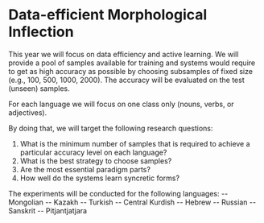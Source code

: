 # Data-efficient Morphological Inflection

This year we will focus on data efficiency and active learning. We will provide a pool of samples available for training and systems would require to get as high accuracy as possible by choosing subsamples of fixed size (e.g., 100, 500, 1000, 2000). The accuracy will be evaluated on the test (unseen) samples.

For each language we will focus on one class only (nouns, verbs, or adjectives).

By doing that, we will target the following research questions:
  1) What is the minimum number of samples that is required to achieve a particular accuracy level on each language?
  2)  What is the best strategy to choose samples?
  3)  Are the most essential paradigm parts?
  4)  How well do the systems learn syncretic forms?


The experiments will be conducted for the following languages:
  --  Mongolian
  --  Kazakh
  --  Turkish
  --  Central Kurdish
  --  Hebrew
  --  Russian
  --  Sanskrit
  --  Pitjantjatjara



